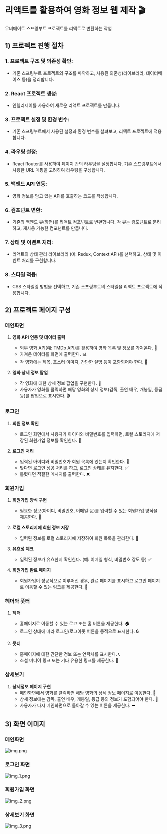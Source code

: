 # 리액트를 활용하여 영화 정보 웹 제작 🎬

무비메이트 스프링부트 프로젝트를 리액트로 변환하는 작업

## 1) 프로젝트 진행 절차

###  **1. 프로젝트 구조 및 의존성 확인:**
- 기존 스프링부트 프로젝트의 구조를 파악하고, 사용된 의존성(라이브러리, 데이터베이스 등)을 정리합니다.

###  **2. React 프로젝트 생성:**
- 인텔리제이를 사용하여 새로운 리액트 프로젝트를 만듭니다.

###  **3. 프로젝트 설정 및 환경 변수:**
- 기존 스프링부트에서 사용된 설정과 환경 변수를 살펴보고, 리액트 프로젝트에 적용합니다.

###  **4. 라우팅 설정:**
- React Router를 사용하여 페이지 간의 라우팅을 설정합니다. 기존 스프링부트에서 사용한 URL 매핑을 고려하여 라우팅을 구성합니다.

###  **5. 백엔드 API 연동:**
- 영화 정보를 담고 있는 API를 호출하는 코드를 작성합니다.

###  **6. 컴포넌트 변환:**
- 기존의 백엔드 뷰(화면)를 리액트 컴포넌트로 변환합니다. 각 뷰는 컴포넌트로 분리하고, 재사용 가능한 컴포넌트를 만듭니다.

###  **7. 상태 및 이벤트 처리:**
- 리액트의 상태 관리 라이브러리 (예: Redux, Context API)를 선택하고, 상태 및 이벤트 처리를 구현합니다.

###  **8. 스타일 적용:**
- CSS 스타일링 방법을 선택하고, 기존 스프링부트의 스타일을 리액트 프로젝트에 적용합니다.

## 2) 프로젝트 페이지 구성

### 메인화면
1. **영화 API 연동 및 데이터 출력**
    - 외부 영화 API(예: TMDb API)를 활용하여 영화 목록 및 정보를 가져온다. 🎥
    - 가져온 데이터를 화면에 출력한다. 📊
    - 각 영화에는 제목, 포스터 이미지, 간단한 설명 등이 포함되어야 한다. 🌟

2. **영화 상세 정보 팝업**
    - 각 영화에 대한 상세 정보 팝업을 구현한다. 📝
    - 사용자가 영화를 클릭하면 해당 영화의 상세 정보(감독, 출연 배우, 개봉일, 등급 등)를 팝업으로 표시한다. 🎬

### 로그인
1. **회원 정보 확인**
    - 로그인 화면에서 사용자가 아이디와 비밀번호를 입력하면, 로컬 스토리지에 저장된 회원가입 정보를 확인한다. 🔐

2. **로그인 처리**
    - 입력된 아이디와 비밀번호가 회원 목록에 있는지 확인한다. 🔄
    - 맞다면 로그인 성공 처리를 하고, 로그인 상태를 유지한다. ✅
    - 틀렸다면 적절한 메시지를 출력한다. ❌

### 회원가입
1. **회원가입 양식 구현**
    - 필요한 정보(아이디, 비밀번호, 이메일 등)를 입력할 수 있는 회원가입 양식을 제공한다. 📝

2. **로컬 스토리지에 회원 정보 저장**
    - 입력된 정보를 로컬 스토리지에 저장하여 회원 목록을 관리한다. 💾

3. **유효성 체크**
    - 입력된 정보가 유효한지 확인한다. (예: 이메일 형식, 비밀번호 강도 등) ✅

4. **회원가입 완료 페이지**
    - 회원가입이 성공적으로 이루어진 경우, 완료 페이지를 표시하고 로그인 페이지로 이동할 수 있는 링크를 제공한다. 🎉

### 헤더와 풋터
1. **헤더**
    - 홈페이지로 이동할 수 있는 로고 또는 홈 버튼을 제공한다. 🏠
    - 로그인 상태에 따라 로그인/로그아웃 버튼을 동적으로 표시한다. 🔒

2. **풋터**
    - 홈페이지에 대한 간단한 정보 또는 연락처를 표시한다. 📞
    - 소셜 미디어 링크 또는 기타 유용한 링크를 제공한다. 🔗

### 상세보기
1. **상세정보 페이지 구현**
    - 메인화면에서 영화를 클릭하면 해당 영화의 상세 정보 페이지로 이동한다. 🚀
    - 상세 정보에는 감독, 출연 배우, 개봉일, 등급 등의 정보가 포함되어야 한다. 📌
    - 사용자가 다시 메인화면으로 돌아갈 수 있는 버튼을 제공한다. ⬅️

## 3) 화면 이미지

### 메인화면
![img.png](img.png)

### 로그인 화면
![img_1.png](img_1.png)

### 회원가입 화면
![img_2.png](img_2.png)

### 상세보기 화면
![img_3.png](img_3.png)